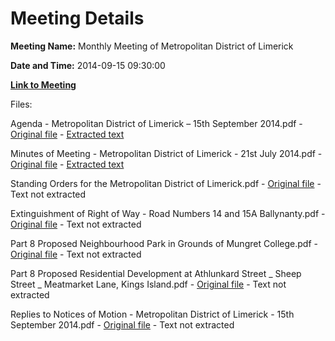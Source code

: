 # Meeting Details

**Meeting Name:** Monthly Meeting of Metropolitan District of Limerick

**Date and Time:** 2014-09-15 09:30:00

**[Link to Meeting](https://www.limerick.ie/council/whats-on/monthly-meeting-metropolitan-district-limerick-10)**

Files: 

Agenda - Metropolitan District of Limerick – 15th September 2014.pdf - [Original file](https://www.limerick.ie/sites/default/files/media/documents/2017-07/1%20metropolitan_district_of_limerick_-_agenda_15_september_2014.pdf) - [Extracted text](./Agenda%20-%20Metropolitan%20District%20of%20Limerick%20%E2%80%93%2015th%20September%202014.md)

Minutes of Meeting - Metropolitan District of Limerick - 21st July 2014.pdf - [Original file](https://www.limerick.ie/sites/default/files/media/documents/2017-07/2%20metropolitan_district_of_limerick_-_minutes_of_meeting_-_21st_july_2014.pdf) - [Extracted text](./Minutes%20of%20Meeting%20-%20Metropolitan%20District%20of%20Limerick%20-%2021st%20July%202014.md)

Standing Orders for the Metropolitan District of Limerick.pdf - [Original file](https://www.limerick.ie/sites/default/files/media/documents/2017-07/3%20standing_orders_for_the_metropolitan_district_of_limerick.pdf) - Text not extracted

Extinguishment of Right of Way - Road Numbers 14 and 15A Ballynanty.pdf - [Original file](https://www.limerick.ie/sites/default/files/media/documents/2017-07/4%20metropolitan_district_of_limerick_-_item_for_meeting_-_15th_september_2014.pdf) - Text not extracted

Part 8 Proposed Neighbourhood Park in Grounds of Mungret College.pdf - [Original file](https://www.limerick.ie/sites/default/files/media/documents/2017-07/5metropolitan_district_of_limerick_-_planning_report_proposed_mungret_neighbourhood_park_-_15th_september_2014.pdf) - Text not extracted

Part 8 Proposed Residential Development at Athlunkard Street _ Sheep Street _ Meatmarket Lane, Kings Island.pdf - [Original file](https://www.limerick.ie/sites/default/files/media/documents/2017-07/6%20metropolitan_district_of_limerick_-_sheep_street_report_-_15th_september_2014.pdf) - Text not extracted

Replies to Notices of Motion - Metropolitan District of Limerick - 15th September 2014.pdf - [Original file](https://www.limerick.ie/sites/default/files/media/documents/2017-07/7%20replies_to_notices_of_motion_-_metropolitan_district_of_limerick_-_15th_september_2014.pdf) - Text not extracted

